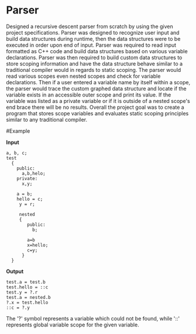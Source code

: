 # Parser
Designed a recursive descent parser from scratch by using the given project specifications. Parser was designed to recognize user input and build data structures during runtime, then the data structures were to be executed in order upon end of input. Parser was required to read input formatted as C++ code and build data structures based on various variable declarations. Parser was then required to build custom data structures to store scoping information and have the data structure behave similar to a traditional compiler would in regards to static scoping. The parser would read various scopes even nested scopes and check for variable declarations. Then if a user entered a variable name by itself within a scope, the parser would trace the custom graphed data structure and locate if the variable exists in an accessible outer scope and print its value. If the variable was listed as a private variable or if it is outside of a nested scope's end brace there will be no results. Overall the project goal was to create a program that stores scope variables and evaluates static scoping principles similar to any traditional compiler.

#Example

**Input**
```
a, b, c;
test
  {
    public:
      a,b,helo;
    private:
      x,y;
      
    a = b;
    hello = c;
     y = r;
     
     nested
     {
        public:
          b;
          
        a=b
        x=hello;
        c=y;
      }
  }
 ```
 **Output**
```
test.a = test.b
test.hello = ::c
test.y = ?.r
test.a = nested.b
?.x = test.hello
::c = ?.y
 ```
 The '?' symbol represents a variable which could not be found, while '::' represents global variable scope for the given variable.
